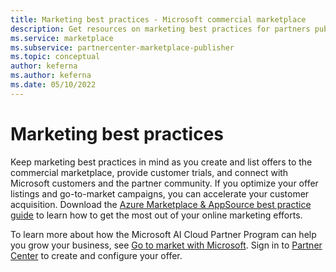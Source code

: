 ```yaml
---
title: Marketing best practices - Microsoft commercial marketplace
description: Get resources on marketing best practices for partners publishing offers to Microsoft AppSource and Azure Marketplace.
ms.service: marketplace
ms.subservice: partnercenter-marketplace-publisher
ms.topic: conceptual
author: keferna
ms.author: keferna
ms.date: 05/10/2022
---
```


# Marketing best practices

Keep marketing best practices in mind as you create and list offers to the commercial marketplace, provide customer trials, and connect with Microsoft customers and the partner community. If you optimize your offer listings and go-to-market campaigns, you can accelerate your customer acquisition. Download the [Azure Marketplace & AppSource best practice guide](https://aka.ms/marketplacebestpracticesguide) to learn how to get the most out of your online marketing efforts.

To learn more about how the Microsoft AI Cloud Partner Program can help you grow your business, see [Go to market with Microsoft](https://partner.microsoft.com/reach-customers/gtm). Sign in to [Partner Center](https://go.microsoft.com/fwlink/?linkid=2165290) to create and configure your offer.
